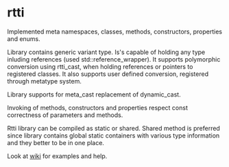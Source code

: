 # rtti

Implemented meta namespaces, classes, methods, constructors, properties and enums.

Library contains generic variant type. 
Is's capable of holding any type inluding references (used std::reference_wrapper).
It supports polymorphic conversion using rtti_cast, when holding references or pointers to registered classes.
It also supports user defined conversion, registered through metatype system.

Library supports for meta_cast replacement of dynamic_cast. 

Invoking of methods, constructors and properties respect const correctness of parameters and methods.

Rtti library can be compiled as static or shared. Shared method is preferred since library contains
global static containers with various type information and they better to be in one place.

Look at [wiki](https://github.com/elohim-meth/rtti/wiki) for examples and help.

